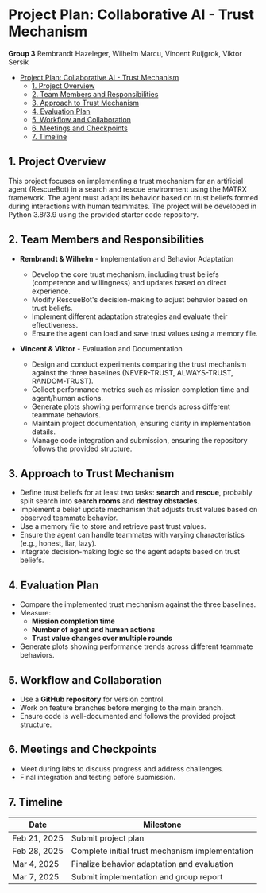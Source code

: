 # Project Plan: Collaborative AI - Trust Mechanism

**Group 3** Rembrandt Hazeleger, Wilhelm Marcu, Vincent Ruijgrok, Viktor Sersik

- [Project Plan: Collaborative AI - Trust Mechanism](#project-plan-collaborative-ai---trust-mechanism)
  - [1. Project Overview](#1-project-overview)
  - [2. Team Members and Responsibilities](#2-team-members-and-responsibilities)
  - [3. Approach to Trust Mechanism](#3-approach-to-trust-mechanism)
  - [4. Evaluation Plan](#4-evaluation-plan)
  - [5. Workflow and Collaboration](#5-workflow-and-collaboration)
  - [6. Meetings and Checkpoints](#6-meetings-and-checkpoints)
  - [7. Timeline](#7-timeline)

## 1. Project Overview
This project focuses on implementing a trust mechanism for an artificial agent (RescueBot) in a search and rescue environment using the MATRX framework. The agent must adapt its behavior based on trust beliefs formed during interactions with human teammates. The project will be developed in Python 3.8/3.9 using the provided starter code repository.

## 2. Team Members and Responsibilities

- **Rembrandt & Wilhelm** - Implementation and Behavior Adaptation
  - Develop the core trust mechanism, including trust beliefs (competence and willingness) and updates based on direct experience.
  - Modify RescueBot's decision-making to adjust behavior based on trust beliefs.
  - Implement different adaptation strategies and evaluate their effectiveness.
  - Ensure the agent can load and save trust values using a memory file.

- **Vincent & Viktor** - Evaluation and Documentation
  - Design and conduct experiments comparing the trust mechanism against the three baselines (NEVER-TRUST, ALWAYS-TRUST, RANDOM-TRUST).
  - Collect performance metrics such as mission completion time and agent/human actions.
  - Generate plots showing performance trends across different teammate behaviors.
  - Maintain project documentation, ensuring clarity in implementation details.
  - Manage code integration and submission, ensuring the repository follows the provided structure.

## 3. Approach to Trust Mechanism
- Define trust beliefs for at least two tasks: **search** and **rescue**, probably split search into **search rooms** and **destroy obstacles**.
- Implement a belief update mechanism that adjusts trust values based on observed teammate behavior.
- Use a memory file to store and retrieve past trust values.
- Ensure the agent can handle teammates with varying characteristics (e.g., honest, liar, lazy).
- Integrate decision-making logic so the agent adapts based on trust beliefs.

## 4. Evaluation Plan
- Compare the implemented trust mechanism against the three baselines.
- Measure:
  - **Mission completion time**
  - **Number of agent and human actions**
  - **Trust value changes over multiple rounds**
- Generate plots showing performance trends across different teammate behaviors.

## 5. Workflow and Collaboration
- Use a **GitHub repository** for version control.
- Work on feature branches before merging to the main branch.
- Ensure code is well-documented and follows the provided project structure.

## 6. Meetings and Checkpoints
- Meet during labs to discuss progress and address challenges.
- Final integration and testing before submission.

## 7. Timeline
| Date | Milestone |
|------|-----------|
| Feb 21, 2025 | Submit project plan |
| Feb 28, 2025 | Complete initial trust mechanism implementation |
| Mar 4, 2025 | Finalize behavior adaptation and evaluation |
| Mar 7, 2025 | Submit implementation and group report |
